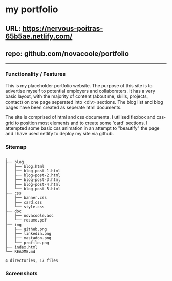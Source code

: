 # my portfolio

## URL: https://nervous-poitras-65b5ae.netlify.com/

## repo: github.com/novacoole/portfolio

---
### Functionality / Features

This is my placeholder portfolio website. The purpose of this site is to advertise myself to potential employers and collaboraters.
It has a very basic layout, with the majority of content (about me, skills, projects, contact) on one page seperated into \<div> sections. The blog list and blog pages have been created as seperate html documents.

The site is comprised of html and css documents. I utilised flexbox and css-grid to position most elements and to create some 'card' sections. I attempted some basic css animation in an attempt to "beautify" the page and I have used netlify to deploy my site via github.

###  Sitemap

```
.
├── blog
│   ├── blog.html
│   ├── blog-post-1.html
│   ├── blog-post-2.html
│   ├── blog-post-3.html
│   ├── blog-post-4.html
│   └── blog-post-5.html
├── css
│   ├── banner.css
│   ├── card.css
│   └── style.css
├── doc
│   ├── novacoole.asc
│   └── resume.pdf
├── img
│   ├── github.png
│   ├── linkedin.png
│   ├── mastadon.png
│   └── profile.png
├── index.html
└── README.md

4 directories, 17 files
```

### Screenshots
